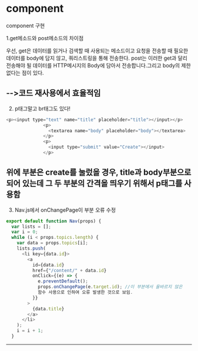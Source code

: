 # component

component 구현

1.get메소드와 post메소드의 차이점

우선, get은 데이터를 읽거나 검색할 때 사용되는 메소드이고 요청을 전송할 때 필요한 데이터를 body에 담지 않고, 쿼리스트링을 통해 전송한다.  post는 이러한 get과 달리 전송해야 될 데이터를 HTTP메시지의 Body에 담아서 전송합니다.그리고 body의 제한 없다는 점이 있다.

-->코드 재사용에서 효율적임
---------------------------------------------------------------------------------------
2. p태그말고 br태그도 있다!

```javascript
<p><input type="text" name="title" placeholder="title"></input></p>
              <p>
                <textarea name="body" placeholder="body"></textarea>
              </p>
              <p>
                <input type="submit" value="Create"></input>
              </p>
```
위에 부분은 create를 눌렀을 경우, title과 body부분으로 되어 있는데 그 두 부분의 간격을 띄우기 위해서 p태그를 사용함
---------------------------------------------------------------------------------------
3. Nav.js에서 onChangePage이 부분 오류 수정
```javascript
export default function Nav(props) {
  var lists = [];
  var i = 0;
  while (i < props.topics.length) {
    var data = props.topics[i];
    lists.push(
      <li key={data.id}>
        <a
          id={data.id}
          href={"/content/" + data.id}
          onClick={(e) => {
            e.preventDefault();
            props.onChangePage(e.target.id); //이 부분에서 올바르지 않은 
            함수 사용으로 인하여 오류 발생한 것으로 보임.
          }}
        >
          {data.title}
        </a>
      </li>
    );
    i = i + 1;
  }

```
---------------------------------------------------------------------------------------

